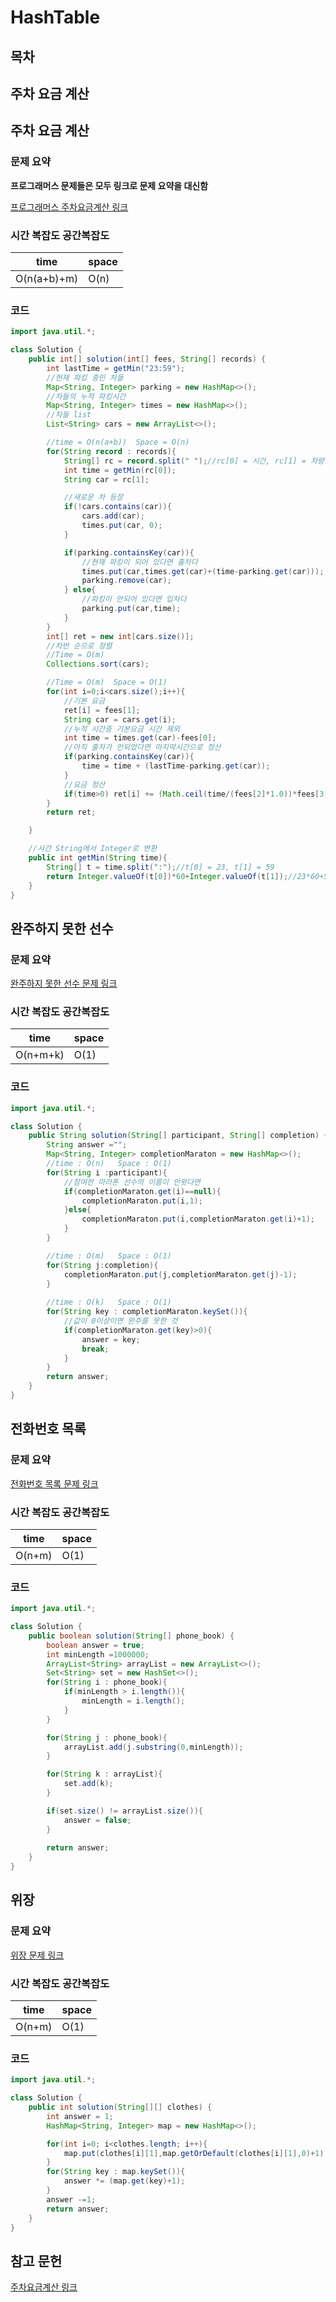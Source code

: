 # HashTable

## 목차
## 주차 요금 계산




## 주차 요금 계산
### 문제 요약
**프로그래머스 문제들은 모두 링크로 문제 요약을 대신함**

[프로그래머스 주차요금계산 링크](https://programmers.co.kr/learn/courses/30/lessons/92341?language=java)


### 시간 복잡도 공간복잡도
| time | space |
|------|-------|
| O(n(a+b)+m) | O(n)  |


### 코드
```java
import java.util.*;

class Solution {
    public int[] solution(int[] fees, String[] records) {
        int lastTime = getMin("23:59");
        //현재 파킹 중인 차들
        Map<String, Integer> parking = new HashMap<>();
        //차들의 누적 파킹시간
        Map<String, Integer> times = new HashMap<>();
        //차들 list
        List<String> cars = new ArrayList<>();

        //time = O(n(a+b))  Space = O(n)
        for(String record : records){
            String[] rc = record.split(" ");//rc[0] = 시간, rc[1] = 차량 번호, rc[2] = 출입여부
            int time = getMin(rc[0]);
            String car = rc[1];

            //새로운 차 등장
            if(!cars.contains(car)){
                cars.add(car);
                times.put(car, 0);
            }

            if(parking.containsKey(car)){
                //현재 파킹이 되어 있다면 출차다
                times.put(car,times.get(car)+(time-parking.get(car)));
                parking.remove(car);
            } else{
                //파킹이 안되어 있다면 입차다
                parking.put(car,time);
            }
        }
        int[] ret = new int[cars.size()];
        //차번 순으로 정렬
        //Time = O(m)
        Collections.sort(cars);

        //Time = O(m)  Space = O(1)
        for(int i=0;i<cars.size();i++){
            //기본 요금
            ret[i] = fees[1];
            String car = cars.get(i);
            //누적 시간중 기본요금 시간 제외
            int time = times.get(car)-fees[0];
            //아직 출차가 안되었다면 마지막시간으로 정산
            if(parking.containsKey(car)){
                time = time + (lastTime-parking.get(car));
            }
            //요금 정산
            if(time>0) ret[i] += (Math.ceil(time/(fees[2]*1.0))*fees[3]);
        }
        return ret;

    }

    //시간 String에서 Integer로 변환
    public int getMin(String time){
        String[] t = time.split(":");//t[0] = 23, t[1] = 59
        return Integer.valueOf(t[0])*60+Integer.valueOf(t[1]);//23*60+59
    }
}
```





## 완주하지 못한 선수
### 문제 요약

[완주하지 못한 선수 문제 링크](https://programmers.co.kr/learn/courses/30/lessons/42576)

### 시간 복잡도 공간복잡도
| time | space |
|------|-------|
| O(n+m+k) | O(1)  |

### 코드
```java
import java.util.*;

class Solution {
    public String solution(String[] participant, String[] completion) {
        String answer ="";
        Map<String, Integer> completionMaraton = new HashMap<>();
        //time : O(n)   Space : O(1)
        for(String i :participant){
            //참여한 마라톤 선수의 이름이 안왓다면
            if(completionMaraton.get(i)==null){
                completionMaraton.put(i,1);
            }else{
                completionMaraton.put(i,completionMaraton.get(i)+1);
            }
        }

        //time : O(m)   Space : O(1)
        for(String j:completion){
            completionMaraton.put(j,completionMaraton.get(j)-1);
        }
        
        //time : O(k)   Space : O(1)
        for(String key : completionMaraton.keySet()){
            //값이 0이상이면 완주를 못한 것
            if(completionMaraton.get(key)>0){
                answer = key;
                break;
            }
        }
        return answer;
    }
}
```





## 전화번호 목록
### 문제 요약
[전화번호 목록 문제 링크](https://programmers.co.kr/learn/courses/30/lessons/42577)

### 시간 복잡도 공간복잡도
| time | space |
|------|-------|
| O(n+m) | O(1)  |

### 코드
```java
import java.util.*;

class Solution {
    public boolean solution(String[] phone_book) {
        boolean answer = true;
        int minLength =1000000;
        ArrayList<String> arrayList = new ArrayList<>();
        Set<String> set = new HashSet<>();
        for(String i : phone_book){
            if(minLength > i.length()){
                minLength = i.length();
            }
        }

        for(String j : phone_book){
            arrayList.add(j.substring(0,minLength));
        }

        for(String k : arrayList){
            set.add(k);
        }

        if(set.size() != arrayList.size()){
            answer = false;
        }
        
        return answer;
    }
}
```





## 위장
### 문제 요약
[위장 문제 링크](https://programmers.co.kr/learn/courses/30/lessons/42578)

### 시간 복잡도 공간복잡도
| time | space |
|------|-------|
| O(n+m) | O(1)  |

### 코드
```java
import java.util.*;

class Solution {
    public int solution(String[][] clothes) {
        int answer = 1;
        HashMap<String, Integer> map = new HashMap<>();

        for(int i=0; i<clothes.length; i++){
            map.put(clothes[i][1],map.getOrDefault(clothes[i][1],0)+1);
        }
        for(String key : map.keySet()){
            answer *= (map.get(key)+1);
        }
        answer -=1;
        return answer;
    }
}
```










## 참고 문헌
[주차요금계산 링크](https://velog.io/@ujone/%ED%94%84%EB%A1%9C%EA%B7%B8%EB%9E%98%EB%A8%B8%EC%8A%A4-%EC%A3%BC%EC%B0%A8-%EC%9A%94%EA%B8%88-%EA%B3%84%EC%82%B0-JAVA)